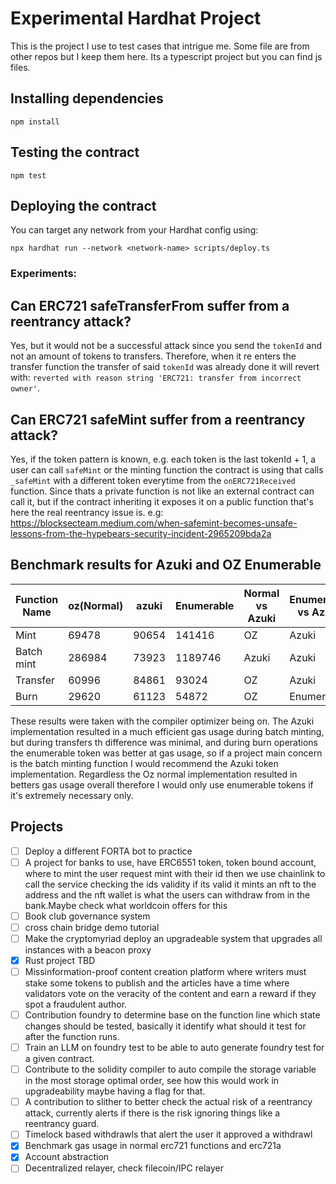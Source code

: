 # Experimental Hardhat Project
 This is the project I use to test cases that intrigue me. Some file are from other repos but I keep them here. Its a typescript project but you can find js files.

## Installing dependencies

```
npm install
```

## Testing the contract

```
npm test
```

## Deploying the contract

You can target any network from your Hardhat config using:

```
npx hardhat run --network <network-name> scripts/deploy.ts
```

### Experiments:
## Can ERC721 safeTransferFrom suffer from a reentrancy attack?
Yes, but it would not be a successful attack since you send the `tokenId` and not an amount of tokens to transfers. Therefore, when it re enters the transfer function the transfer of said `tokenId` was already done it will revert with: `reverted with reason string 'ERC721: transfer from incorrect owner'`.

## Can ERC721 safeMint suffer from a reentrancy attack?
Yes, if the token pattern is known, e.g. each token is the last tokenId + 1, a user can call `safeMint` or the minting function the contract is using that calls `_safeMint` with a different token everytime from the `onERC721Received` function. Since thats a private function is not like an external contract can call it, but if the contract inheriting it exposes it on a public function that's here the real reentrancy issue is. e.g: https://blocksecteam.medium.com/when-safemint-becomes-unsafe-lessons-from-the-hypebears-security-incident-2965209bda2a

## Benchmark results for Azuki and OZ Enumerable
| Function Name | oz(Normal) | azuki | Enumerable | Normal vs Azuki | Enumerable vs Azuki |
| --- | --- | --- | --- | --- | --- |
| Mint | 69478 | 90654 | 141416 | OZ | Azuki |
| Batch mint | 286984 | 73923 | 1189746 | Azuki | Azuki |
| Transfer | 60996 | 84861 | 93024 | OZ | Azuki |
| Burn | 29620 | 61123 | 54872 | OZ | Enumerable |

These results were taken with the compiler optimizer being on. The Azuki implementation resulted in a much efficient gas usage during batch minting, but during transfers th difference was minimal, and during burn operations the enumerable token was better at gas usage, so if a project main concern is the batch minting function I would recommend the Azuki token implementation. Regardless the Oz normal implementation resulted in betters gas usage overall therefore I would only use enumerable tokens if it's extremely necessary only.

## Projects
- [ ] Deploy a different FORTA bot to practice
- [ ] A project for banks to use, have ERC6551 token, token bound account, where to mint the user request mint with their id then we use chainlink to call the service checking the ids validity if its valid it mints an nft to the address and the nft wallet is what the users can withdraw from in the bank.Maybe check what worldcoin offers for this
- [ ] Book club governance system
- [ ] cross chain bridge demo tutorial
- [ ] Make the cryptomyriad deploy an upgradeable system that upgrades all instances with a beacon proxy
- [X] Rust project TBD
- [ ] Missinformation-proof content creation platform where writers must stake some tokens to publish and the articles have a time where validators vote on the veracity of the content and earn a reward if they spot a fraudulent author.
- [ ] Contribution foundry to determine base on the function line which state changes should be tested, basically it identify what should it test for after the function runs.
- [ ] Train an LLM on foundry test to be able to auto generate foundry test for a given contract.
- [ ] Contribute to the solidity compiler to auto compile the storage variable in the most storage optimal order, see how this would work in upgradeability maybe having a flag for that.
- [ ] A contribution to slither to better check the actual risk of a reentrancy attack, currently alerts if there is the risk ignoring things like a reentrancy guard.
- [ ] Timelock based withdrawls that alert the user it approved a withdrawl
- [X] Benchmark gas usage in normal erc721 functions and erc721a
- [X] Account abstraction
- [ ] Decentralized relayer, check filecoin/IPC relayer
